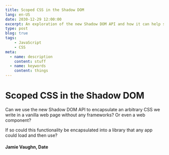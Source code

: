 ```yaml
---
title: Scoped CSS in the Shadow DOM 
lang: en-US
date: 2030-12-29 12:00:00
excerpt: An exploration of the new Shadow DOM API and how it can help scope our CSS...
type: post
blog: true
tags:
    - JavaScript
    - CSS
meta:
  - name: description
    content: stuff
  - name: keywords
    content: things
---
```


# Scoped CSS in the Shadow DOM 

Can we use the new Shadow DOM API to encapsulate an arbitrary CSS we write in a vanilla web page without any frameworks? Or even a web component?

If so could this functionality be encapsulated into a library that any app could load and then use?

#### Jamie Vaughn, Date